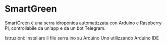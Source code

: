 # SmartGreen
SmartGreen è una serra idroponica automatizzata con Arduino e Raspberry Pi, controllabile da un'app e da un bot Telegram.

Istruzioni: 
Installare il file serra.ino su Arduino Uno utilizzando Arduino IDE

